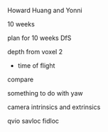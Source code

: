 Howard Huang and Yonni 

10 weeks


plan for 10 weeks 
DfS

depth from voxel 2
- time of flight

compare 


something to do with yaw

camera intrinsics 
and extrinsics 



qvio
savloc
fidloc

